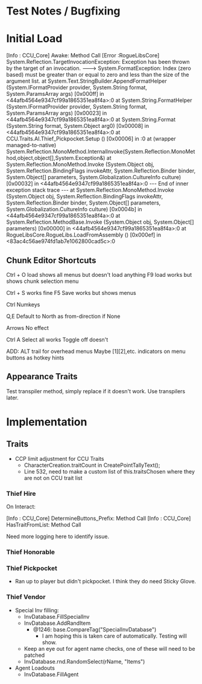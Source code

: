 ﻿# Test Notes / Bugfixing

# Initial Load

[Info   :  CCU_Core] Awake: Method Call
[Error  :RogueLibsCore] System.Reflection.TargetInvocationException: Exception has been thrown by the target of an invocation. ---> System.FormatException: Index (zero based) must be greater than or equal to zero and less than the size of the argument list.
  at System.Text.StringBuilder.AppendFormatHelper (System.IFormatProvider provider, System.String format, System.ParamsArray args) [0x000ff] in <44afb4564e9347cf99a1865351ea8f4a>:0
  at System.String.FormatHelper (System.IFormatProvider provider, System.String format, System.ParamsArray args) [0x00023] in <44afb4564e9347cf99a1865351ea8f4a>:0
  at System.String.Format (System.String format, System.Object arg0) [0x00008] in <44afb4564e9347cf99a1865351ea8f4a>:0
  at CCU.Traits.AI.Thief_Pickpocket.Setup () [0x00006] in <f615a5d8460c4c3cabe21c07fa476ebe>:0
  at (wrapper managed-to-native) System.Reflection.MonoMethod.InternalInvoke(System.Reflection.MonoMethod,object,object[],System.Exception&)
  at System.Reflection.MonoMethod.Invoke (System.Object obj, System.Reflection.BindingFlags invokeAttr, System.Reflection.Binder binder, System.Object[] parameters, System.Globalization.CultureInfo culture) [0x00032] in <44afb4564e9347cf99a1865351ea8f4a>:0
   --- End of inner exception stack trace ---
  at System.Reflection.MonoMethod.Invoke (System.Object obj, System.Reflection.BindingFlags invokeAttr, System.Reflection.Binder binder, System.Object[] parameters, System.Globalization.CultureInfo culture) [0x0004b] in <44afb4564e9347cf99a1865351ea8f4a>:0
  at System.Reflection.MethodBase.Invoke (System.Object obj, System.Object[] parameters) [0x00000] in <44afb4564e9347cf99a1865351ea8f4a>:0
  at RogueLibsCore.RogueLibs.LoadFromAssembly () [0x000ef] in <83ac4c56ae974fd1ab7e1062800cad5c>:0


## Chunk Editor Shortcuts

Ctrl + O load shows all menus but doesn't load anything
F9 load works but shows chunk selection menu

Ctrl + S works fine
F5 Save works but shows menus

Ctrl Numkeys

Q,E 
	Default to North as from-direction if None

Arrows 
	No effect

Ctrl A
	Select all works
	Toggle off doesn't

ADD:
	ALT trail for overhead menus
	Maybe [1][2],etc. indicators on menu buttons as hotkey hints

## Appearance Traits

Test transpiler method, simply replace if it doesn't work. Use transpilers later.

# Implementation

## Traits

- CCP limit adjustment for CCU Traits
	- CharacterCreation.traitCount in CreatePointTallyText();
	- Line 532, need to make a custom list of this.traitsChosen where they are not on CCU trait list

### Thief Hire

On Interact:

[Info   :  CCU_Core] DetermineButtons_Prefix: Method Call
[Info   :  CCU_Core] HasTraitFromList: Method Call

Need more logging here to identify issue. 

### Thief Honorable

### Thief Pickpocket
- Ran up to player but didn't pickpocket. I think they do need Sticky Glove.

### Thief Vendor
- Special Inv filling: 
  - InvDatabase.FillSpecialInv
  - InvDatabase.AddRandItem
    - @1246: base.CompareTag("SpecialInvDatabase")
      - I am hoping this is taken care of automatically. Testing will show.
  - Keep an eye out for agent name checks, one of these will need to be patched
  - InvDatabase.rnd.RandomSelect(rName, "Items")
- Agent Loadouts
  - InvDatabase.FillAgent